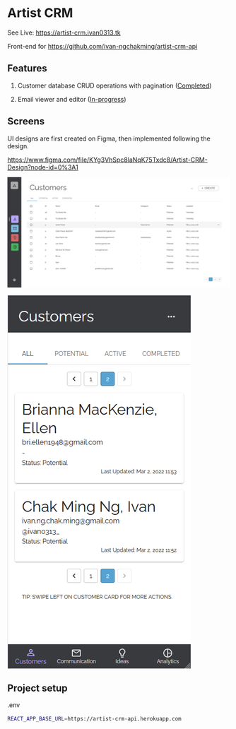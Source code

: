 # Artist CRM

See Live: https://artist-crm.ivan0313.tk

Front-end for https://github.com/ivan-ngchakming/artist-crm-api

## Features

1. Customer database CRUD operations with pagination ([Completed](https://artist-crm.ivan0313.tk/#/customers))

2. Email viewer and editor ([In-progress](https://artist-crm.ivan0313.tk/#/communications))

## Screens

UI designs are first created on Figma, then implemented following the design.

<https://www.figma.com/file/KYg3VhSpc8laNqK75Txdc8/Artist-CRM-Design?node-id=0%3A1>

![customer-page-desktop](./docs/customer-page-desktop.png)

![customer-mobile-desktop](./docs/customer-page-mobile.png)

## Project setup

.env

```bash
REACT_APP_BASE_URL=https://artist-crm-api.herokuapp.com
```
